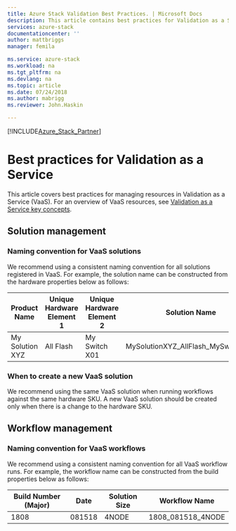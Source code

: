 ```yaml
---
title: Azure Stack Validation Best Practices. | Microsoft Docs
description: This article contains best practices for Validation as a Service.
services: azure-stack
documentationcenter: ''
author: mattbriggs
manager: femila

ms.service: azure-stack
ms.workload: na
ms.tgt_pltfrm: na
ms.devlang: na
ms.topic: article
ms.date: 07/24/2018
ms.author: mabrigg
ms.reviewer: John.Haskin

---
```


[!INCLUDE[Azure_Stack_Partner](./includes/azure-stack-partner-appliesto.md)]

# Best practices for Validation as a Service

This article covers best practices for managing resources in Validation as a Service (VaaS). For an overview of VaaS resources, see [Validation as a Service key concepts](azure-stack-vaas-key-concepts.md).

## Solution management

### Naming convention for VaaS solutions

We recommend using a consistent naming convention for all solutions registered in VaaS. For example, the solution name can be constructed from the hardware properties below as follows:

|Product Name | Unique Hardware Element 1 | Unique Hardware Element 2 | Solution Name
|---|---|---|---|
My Solution XYZ |  All Flash | My Switch X01 | MySolutionXYZ_AllFlash_MySwitchX01

### When to create a new VaaS solution

We recommend using the same VaaS solution when running workflows against the same hardware SKU. A new VaaS solution should be created only when there is a change to the hardware SKU.

## Workflow management

### Naming convention for VaaS workflows

We recommend using a consistent naming convention for all VaaS workflow runs. For example, the workflow name can be constructed from the build properties below as follows:

|Build Number (Major) | Date | Solution Size | Workflow Name
|---|---|---| ---|
1808 | 081518 | 4NODE | 1808_081518_4NODE
